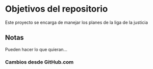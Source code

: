 # Objetivos del repositorio

Este proyecto se encarga de manejar los planes de la liga de la justicia


## Notas
Pueden hacer lo que quieran...

### Cambios desde GitHub.com
